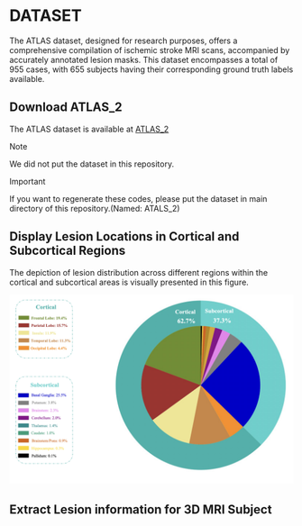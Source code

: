 # DATASET

The ATLAS dataset, designed for research purposes, offers a comprehensive compilation of ischemic stroke MRI scans, accompanied by accurately annotated lesion masks.
 This dataset encompasses a total of 955 cases, with 655 subjects having their corresponding ground truth labels available.


## Download ATLAS_2
The ATLAS dataset is available at [ATLAS_2](http://fcon_1000.projects.nitrc.org/indi/retro/atlas.html)

> [!NOTE]
> We did not put the dataset in this repository.

> [!IMPORTANT]
> If you want to regenerate these codes, please put the dataset in main directory of this repository.(Named: ATALS_2)



## Display Lesion Locations in Cortical and Subcortical Regions

The depiction of lesion distribution across different regions within the cortical and subcortical areas is visually presented in this figure.

![Figure](./figures/cortical_subcortical_distribution.png)



## Extract Lesion information for 3D MRI Subject



